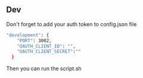 ## Dev

Don't forget to add your auth token to config.json file
```sh
"development": {
    "PORT": 3002,
    "OAUTH_CLIENT_ID": "",
    "OAUTH_CLIENT_SECRET":""
  }
```

Then you can run the script.sh
